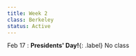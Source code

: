 ```yaml
---
title: Week 2
class: Berkeley
status: Active
---
```


Feb 17
: **Presidents' Day!**{: .label} No class
